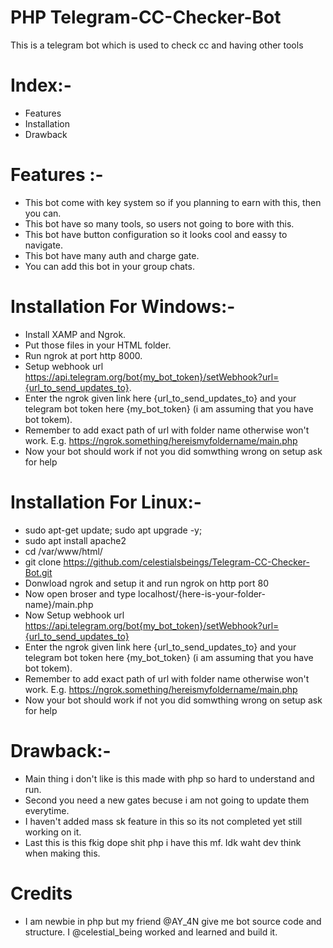 # PHP Telegram-CC-Checker-Bot
This is a telegram bot which is used to check cc and having other tools

# Index:-
* Features
* Installation
* Drawback

# Features :-
* This bot come with key system so if you planning to earn with this, then you can.
* This bot have so many tools, so users not going to bore with this.
* This bot have button configuration so it looks cool and eassy to navigate.
* This bot have many auth and charge gate.
* You can add this bot in your group chats.

# Installation For Windows:-
* Install XAMP and Ngrok.
* Put those files in your HTML folder.
* Run ngrok at port http 8000.
* Setup webhook url https://api.telegram.org/bot{my_bot_token}/setWebhook?url={url_to_send_updates_to}.
* Enter the ngrok given link here {url_to_send_updates_to} and your telegram bot token here {my_bot_token} (i am assuming that you have bot tokem).
* Remember to add exact path of url with folder name otherwise won't work. E.g. https://ngrok.something/hereismyfoldername/main.php
* Now your bot should work if not you did somwthing wrong on setup ask for help
  
# Installation For Linux:-
* sudo apt-get update; sudo apt upgrade -y;
* sudo apt install apache2
* cd /var/www/html/
* git clone https://github.com/celestialsbeings/Telegram-CC-Checker-Bot.git
* Donwload ngrok and setup it and run ngrok on http port 80
* Now open broser and type localhost/{here-is-your-folder-name}/main.php
* Now Setup webhook url https://api.telegram.org/bot{my_bot_token}/setWebhook?url={url_to_send_updates_to}
* Enter the ngrok given link here {url_to_send_updates_to} and your telegram bot token here {my_bot_token} (i am assuming that you have bot tokem).
* Remember to add exact path of url with folder name otherwise won't work. E.g. https://ngrok.something/hereismyfoldername/main.php
* Now your bot should work if not you did somwthing wrong on setup ask for help

# Drawback:-
* Main thing i don't like is this made with php so hard to understand and run.
* Second you need a new gates becuse i am not going to update them everytime.
* I haven't added mass sk feature in this so its not completed yet still working on it.
* Last this is this fkig dope shit php i have this mf. Idk waht dev think when making this.

# Credits 
* I am newbie in php but my friend @AY_4N give me bot source code and structure. I @celestial_being worked and learned and build it.
